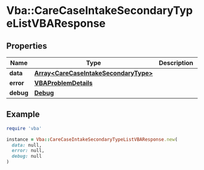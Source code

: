 # Vba::CareCaseIntakeSecondaryTypeListVBAResponse

## Properties

| Name | Type | Description | Notes |
| ---- | ---- | ----------- | ----- |
| **data** | [**Array&lt;CareCaseIntakeSecondaryType&gt;**](CareCaseIntakeSecondaryType.md) |  | [optional] |
| **error** | [**VBAProblemDetails**](VBAProblemDetails.md) |  | [optional] |
| **debug** | [**Debug**](Debug.md) |  | [optional] |

## Example

```ruby
require 'vba'

instance = Vba::CareCaseIntakeSecondaryTypeListVBAResponse.new(
  data: null,
  error: null,
  debug: null
)
```

